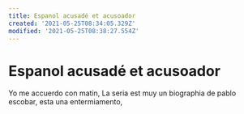 ```yaml
---
title: Espanol acusadé et acusoador
created: '2021-05-25T08:34:05.329Z'
modified: '2021-05-25T08:38:27.554Z'
---
```


# Espanol acusadé et acusoador 

Yo me accuerdo con matin, La seria est muy un biographia de pablo escobar, esta una entermiamento, 
